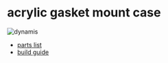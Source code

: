 # acrylic gasket mount case

![dynamis](https://i.imgur.com/nqj2lIoh.jpeg)

- [parts list](https://github.com/bbrfkr/dynamis-keyboard/blob/master/case/acrylic/BOM.md)
- [build guide](https://github.com/bbrfkr/dynamis-keyboard/blob/master/case/acrylic/BOM.md)
